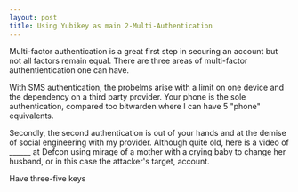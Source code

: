 ```yaml
---
layout: post
title: Using Yubikey as main 2-Multi-Authentication
---
```

Multi-factor authentication is a great first step in securing an account but not all factors remain equal. There are three areas of multi-factor authentientication one can have.

With SMS authentication, the probelms arise with a limit on one device and the dependency on a third party provider. Your phone is the sole authentication, compared too bitwarden where I can have 5 "phone" equivalents.

Secondly, the second authentication is out of your hands and at the demise of social engineering with my provider. Although quite old, here is a video of ______ at Defcon using mirage of a mother with a crying baby to change her husband, or in this case the attacker's target, account.

Have three-five keys
